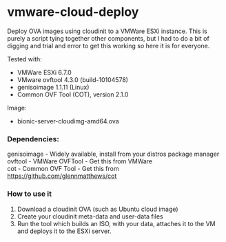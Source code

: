 # vmware-cloud-deploy

Deploy OVA images using cloudinit to a VMWare ESXi instance. This is purely a script tying together other components, but I had to do a bit of digging and trial and error to get this working so here it is for everyone.  

Tested with:
- VMWare ESXi 6.7.0
- VMware ovftool 4.3.0 (build-10104578)
- genisoimage 1.1.11 (Linux)
- Common OVF Tool (COT), version 2.1.0

Image:
- bionic-server-cloudimg-amd64.ova
    

### Dependencies:

genisoimage - Widely available, install from your distros package manager  
ovftool - VMWare OVFTool - Get this from VMWare  
cot - Common OVF Tool - Get this from https://github.com/glennmatthews/cot

### How to use it
1. Download a cloudinit OVA (such as Ubuntu cloud image)
1. Create your cloudinit meta-data and user-data files
1. Run the tool which builds an ISO, with your data, attaches it to the VM and deploys it to the ESXi server. 
